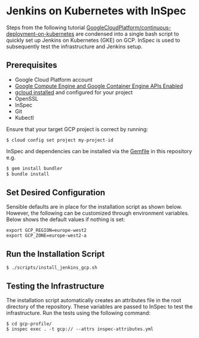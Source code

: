 # Jenkins on Kubernetes with InSpec 

Steps from the following tutorial [GoogleCloudPlatform/continuous-deployment-on-kubernetes](https://github.com/GoogleCloudPlatform/continuous-deployment-on-kubernetes) are condensed into a single bash script to quickly set up Jenkins on Kubernetes (GKE) on GCP.  InSpec is used to subsequently test the infrastructure and Jenkins setup.

## Prerequisites

* Google Cloud Platform account
* [Google Compute Engine and Google Container Engine APIs Enabled](https://console.cloud.google.com/flows/enableapi?apiid=compute_component,container)
* [gcloud installed](https://cloud.google.com/sdk/docs/) and configured for your project
* OpenSSL  
* InSpec 
* Git
* Kubectl

Ensure that your target GCP project is correct by running:
```
$ cloud config set project my-project-id
```

InSpec and dependencies can be installed via the [Gemfile](Gemfile) in this repository e.g.

```bash
$ gem install bundler
$ bundle install 
```

## Set Desired Configuration

Sensible defaults are in place for the installation script as shown below.  However, the following can be customized through environment variables.  Below shows the default values if nothing is set:

```
export GCP_REGION=europe-west2
export GCP_ZONE=europe-west2-a
```

## Run the Installation Script

```
$ ./scripts/install_jenkins_gcp.sh
```


## Testing the Infrastructure

The installation script automatically creates an attributes file in the root directory of the repository.  These variables are passed to InSpec to test the infrastructure.  Run the tests using the following command:
```
$ cd gcp-profile/
$ inspec exec . -t gcp:// --attrs inspec-attributes.yml
```

